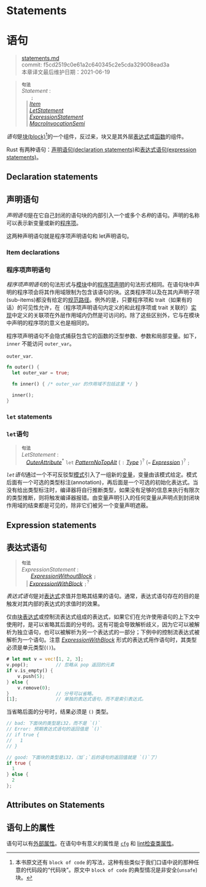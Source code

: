 # Statements
# 语句

>[statements.md](https://github.com/rust-lang/reference/blob/master/src/statements.md)\
>commit: f5cd2519c0e61a2c640345c2e5cda329008ead3a \
>本章译文最后维护日期：2021-06-19

> **<sup>句法</sup>**\
> _Statement_ :\
> &nbsp;&nbsp; &nbsp;&nbsp; `;`\
> &nbsp;&nbsp; | [_Item_]\
> &nbsp;&nbsp; | [_LetStatement_]\
> &nbsp;&nbsp; | [_ExpressionStatement_]\
> &nbsp;&nbsp; | [_MacroInvocationSemi_]

*语句*是[块(block)][block][^译者注]的一个组件，反过来，块又是其外层[表达式][expression]或[函数][function]的组件。

Rust 有两种语句：[声明语句(declaration statements)](#declaration-statements)和[表达式语句(expression statements)](#expression-statements)。

## Declaration statements
## 声明语句

*声明语句*是在它自己封闭的语句块的内部引入一个或多个*名称*的语句。声明的名称可以表示新变量或新的[程序项][item]。

这两种声明语句就是程序项声明语句和 let声明语句。

### Item declarations
### 程序项声明语句

*程序项声明语句*的句法形式与[模块][module]中的[程序项声明][item]的句法形式相同。在语句块中声明的程序项会将其作用域限制为包含该语句的块。这类程序项以及在其内声明子项(sub-items)都没有给定的[规范路径][canonical path]。例外的是，只要程序项和 trait（如果有的话）的可见性允许，在（程序项声明语句内定义的和此程序项或 trait 关联的）[实现][implementations]中定义的关联项在外层作用域内仍然是可访问的。除了这些区别外，它与在模块中声明的程序项的意义也是相同的。

程序项声明语句不会隐式捕获包含它的函数的泛型参数、参数和局部变量。如下，`inner` 不能访问 `outer_var`。

`outer_var`.
```rust
fn outer() {
  let outer_var = true;

  fn inner() { /* outer_var 的作用域不包括这里 */ }

  inner();
}
```

### `let` statements
### `let`语句

> **<sup>句法</sup>**\
> _LetStatement_ :\
> &nbsp;&nbsp; [_OuterAttribute_]<sup>\*</sup> `let` [_PatternNoTopAlt_]
>     ( `:` [_Type_] )<sup>?</sup> (`=` [_Expression_] )<sup>?</sup> `;`

*`let`语句*通过一个不可反驳型[模式][pattern]引入了一组新的[变量][variables]，变量由该模式给定。模式后面有一个可选的类型标注(annotation)，再后面是一个可选的初始化表达式。当没有给出类型标注时，编译器将自行推断类型，如果没有足够的信息来执行有限次的类型推断，则将触发编译器报错。由变量声明引入的任何变量从声明点到封闭块作用域的结束都是可见的，除非它们被另一个变量声明遮蔽。

## Expression statements
## 表达式语句

> **<sup>句法</sup>**\
> _ExpressionStatement_ :\
> &nbsp;&nbsp; &nbsp;&nbsp; [_ExpressionWithoutBlock_][expression] `;`\
> &nbsp;&nbsp; | [_ExpressionWithBlock_][expression] `;`<sup>?</sup>

*表达式语句*是对[表达式][expression]求值并忽略其结果的语句。通常，表达式语句存在的目的是触发对其内部的表达式的求值时的效果。

仅由[块表达式][block]或控制流表达式组成的表达式，如果它们在允许使用语句的上下文中使用时，是可以省略其后面的分号的。这有可能会导致解析歧义，因为它可以被解析为独立语句，也可以被解析为另一个表达式的一部分；下例中的控制流表达式被解析为一个语句。注意 [_ExpressionWithBlock_][expression] 形式的表达式用作语句时，其类型必须是单元类型(`()`)。

```rust
# let mut v = vec![1, 2, 3];
v.pop();          // 忽略从 pop 返回的元素
if v.is_empty() {
    v.push(5);
} else {
    v.remove(0);
}                 // 分号可以省略。
[1];              // 单独的表达式语句，而不是索引表达式。
```

当省略后面的分号时，结果必须是 `()` 类型。

```rust
// bad: 下面块的类型是i32，而不是 `()` 
// Error: 预期表达式语句的返回值是 `()` 
// if true {
//   1
// }

// good: 下面块的类型是i32，（加`;`后的语句的返回值就是 `()`了）
if true {
  1
} else {
  2
};
```

## Attributes on Statements
## 语句上的属性

语句可以有[外部属性][outer attributes]。在语句中有意义的属性是 [`cfg`] 和 [lint检查类属性][the lint check attributes]。

[^译者注]: 本书原文还有 `block of code` 的写法，这种有些类似于我们口语中说的那种任意的代码段的“代码块”。原文中 `block of code` 的典型情况是非安全(`unsafe`)块。

[block]: expressions/block-expr.md
[expression]: expressions.md
[function]: items/functions.md
[item]: items.md
[module]: items/modules.md
[canonical path]: paths.md#canonical-paths
[implementations]: items/implementations.md
[variables]: variables.md
[outer attributes]: attributes.md
[`cfg`]: conditional-compilation.md
[the lint check attributes]: attributes/diagnostics.md#lint-check-attributes
[pattern]: patterns.md
[_ExpressionStatement_]: #expression-statements
[_Expression_]: expressions.md
[_Item_]: items.md
[_LetStatement_]: #let-statements
[_MacroInvocationSemi_]: macros.md#macro-invocation
[_OuterAttribute_]: attributes.md
[_PatternNoTopAlt_]: patterns.md
[_Type_]: types.md
